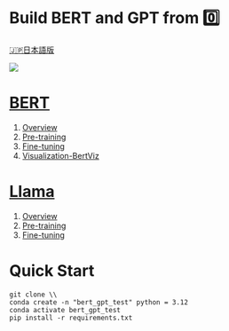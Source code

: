 # Build BERT and GPT from 0️⃣
[🇯🇵日本語版](./README_JP.md)


![](https://miro.medium.com/v2/resize:fit:1400/1*TzGwyi1TrqcIPV4WMU3sVg.png)

# [BERT](./BERT/)
1. [Overview](./BERT/overview.ipynb)
2. [Pre-training](./BERT/pre-training.ipynb)
3. [Fine-tuning](./BERT/fine-tuning.ipynb)
4. [Visualization-BertViz](https://github.com/jessevig/bertviz) 

# [Llama](./Llama/)
1. [Overview](./Llama/overview.ipynb)
2. [Pre-training](./Llama/pre-training.ipynb)
3. [Fine-tuning](./Llama/fine-tuning.ipynb)



# Quick Start
```
git clone \\
conda create -n "bert_gpt_test" python = 3.12
conda activate bert_gpt_test
pip install -r requirements.txt
```

